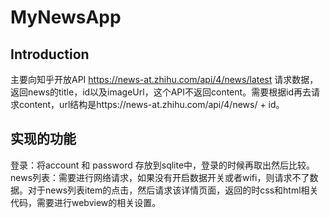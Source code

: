 # MyNewsApp
## Introduction 
主要向知乎开放API https://news-at.zhihu.com/api/4/news/latest 请求数据，返回news的title，id以及imageUrl，这个API不返回content。需要根据id再去请求content，url结构是https://news-at.zhihu.com/api/4/news/ + id。
## 实现的功能
登录：将account 和 password 存放到sqlite中，登录的时候再取出然后比较。
news列表：需要进行网络请求，如果没有开启数据开关或者wifi，则请求不了数据。对于news列表item的点击，然后请求该详情页面，返回的时css和html相关代码，需要进行webview的相关设置。

